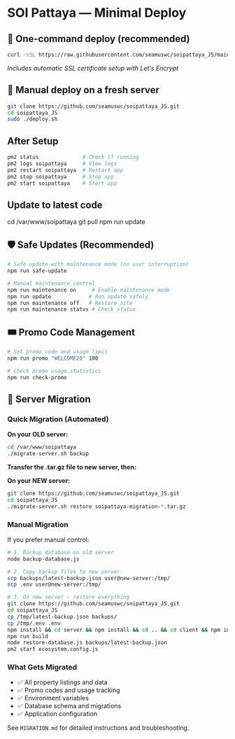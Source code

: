 # SOI Pattaya — Minimal Deploy

## 🚀 One-command deploy (recommended)
```bash
curl -sSL https://raw.githubusercontent.com/seamuswc/soipattaya_JS/main/one-liner.sh | sudo bash
```
*Includes automatic SSL certificate setup with Let's Encrypt*

## 🧰 Manual deploy on a fresh server
```bash
git clone https://github.com/seamuswc/soipattaya_JS.git
cd soipattaya_JS
sudo ./deploy.sh
```


## After Setup
```bash
pm2 status              # Check if running
pm2 logs soipattaya     # View logs
pm2 restart soipattaya  # Restart app
pm2 stop soipattaya     # Stop app
pm2 start soipattaya    # Start app
```

## Update to latest code

cd /var/www/soipattaya 
git pull
npm run update

## 🛡️ Safe Updates (Recommended)

```bash
# Safe update with maintenance mode (no user interruption)
npm run safe-update

# Manual maintenance control
npm run maintenance on     # Enable maintenance mode
npm run update            # Run update safely  
npm run maintenance off   # Restore site
npm run maintenance status # Check status
```

## 🎟️ Promo Code Management

```bash
# Set promo code and usage limit
npm run promo "WELCOME20" 100

# Check promo usage statistics
npm run check-promo
```

## 🔄 Server Migration

### Quick Migration (Automated)

**On your OLD server:**
```bash
cd /var/www/soipattaya
./migrate-server.sh backup
```

**Transfer the .tar.gz file to new server, then:**

**On your NEW server:**
```bash
git clone https://github.com/seamuswc/soipattaya_JS.git
cd soipattaya_JS
./migrate-server.sh restore soipattaya-migration-*.tar.gz
```

### Manual Migration

If you prefer manual control:

```bash
# 1. Backup database on old server
node backup-database.js

# 2. Copy backup files to new server
scp backups/latest-backup.json user@new-server:/tmp/
scp .env user@new-server:/tmp/

# 3. On new server - restore everything
git clone https://github.com/seamuswc/soipattaya_JS.git
cd soipattaya_JS
cp /tmp/latest-backup.json backups/
cp /tmp/.env .env
npm install && cd server && npm install && cd .. && cd client && npm install && cd ..
npm run build
node restore-database.js backups/latest-backup.json
pm2 start ecosystem.config.js
```

### What Gets Migrated
- ✅ All property listings and data
- ✅ Promo codes and usage tracking  
- ✅ Environment variables
- ✅ Database schema and migrations
- ✅ Application configuration

See `MIGRATION.md` for detailed instructions and troubleshooting.

